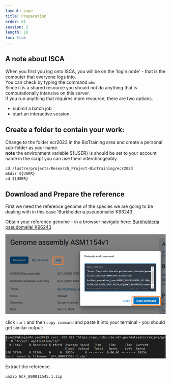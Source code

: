 ```yaml
---
layout: page
title: Preparation
order: 61
session: 2
length: 10
toc: true
---
```


## A note about ISCA
When you first you log onto ISCA, you will be on the 'login node' - that is the computer that everyone logs into.  
You can check by typing the command `who`  
Since it is a shared resource you should not do anything that is computationally intensive on this server.  
If you run anything that requires more resource, there are two options.
- submit a batch job
- start an interactive session.


## Create a folder to contain your work:

Change to the folder ecr2023 in the BioTraining area and create a personal sub-folder as your name.  
**note** the environment variable ${USER} is should be set to your account name in the script you can use them interchangeably.

```
cd /lustre/projects/Research_Project-BioTraining/ecr2023
mkdir ${USER}
cd ${USER}
```


## Download and Prepare the reference

First we need the reference genome of the species we are going to be dealing with in this case 'Burkholderia pseudomallei K96243'.


Obtain your reference genome - in a browser navigate here: 
[Burkholderia pseudomallei K96243](https://www.ncbi.nlm.nih.gov/datasets/genome/GCF_000011545.1/)


![download with curl](../images/genomics-bt-download.png)

click `curl` and then `copy command` and paste it into your terminal - you should get similar output:

![download with curl](../images/genomics-bt-download-02.png)

Extract the reference.
```
unzip GCF_000011545.1.zip
```

